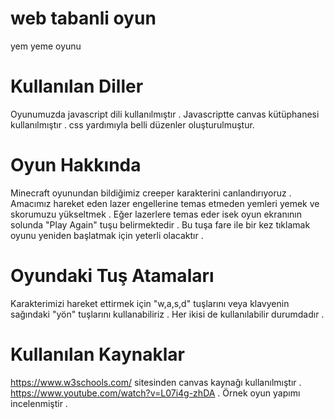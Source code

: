# web tabanli oyun
 yem yeme oyunu
# Kullanılan Diller
Oyunumuzda javascript dili kullanılmıştır . Javascriptte canvas kütüphanesi kullanılmıştır . css yardımıyla belli düzenler oluşturulmuştur.
# Oyun Hakkında
Minecraft oyunundan bildiğimiz creeper karakterini canlandırıyoruz . Amacımız hareket eden lazer engellerine temas etmeden yemleri yemek ve skorumuzu yükseltmek . Eğer lazerlere temas eder isek oyun ekranının solunda "Play Again" tuşu belirmektedir . Bu tuşa fare ile bir kez tıklamak oyunu yeniden başlatmak için yeterli olacaktır . 
# Oyundaki Tuş Atamaları
Karakterimizi hareket ettirmek için "w,a,s,d" tuşlarını veya klavyenin sağındaki "yön" tuşlarını kullanabiliriz . Her ikisi de kullanılabilir durumdadır . 
# Kullanılan Kaynaklar
https://www.w3schools.com/  sitesinden canvas kaynağı kullanılmıştır . 
https://www.youtube.com/watch?v=L07i4g-zhDA . Örnek oyun yapımı incelenmiştir . 
